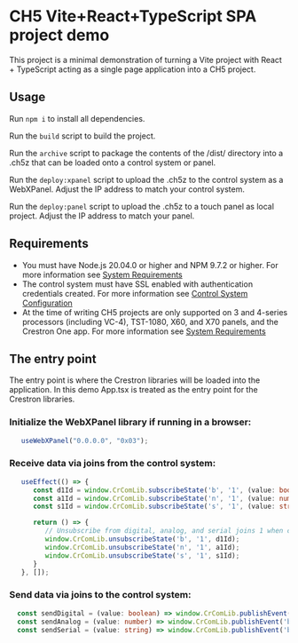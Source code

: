 # CH5 Vite+React+TypeScript SPA project demo

This project is a minimal demonstration of turning a Vite project with React + TypeScript acting as a single page application into a CH5 project.

## Usage
Run `npm i` to install all dependencies.

Run the `build` script to build the project.

Run the `archive` script to package the contents of the /dist/ directory into a .ch5z that can be loaded onto a control system or panel.

Run the `deploy:xpanel` script to upload the .ch5z to the control system as a WebXPanel. Adjust the IP address to match your control system.

Run the `deploy:panel` script to upload the .ch5z to a touch panel as local project. Adjust the IP address to match your panel.

## Requirements
 - You must have Node.js 20.04.0 or higher and NPM 9.7.2 or higher. For more information see [System Requirements](https://sdkcon78221.crestron.com/sdk/Crestron_HTML5UI/Content/Topics/QS-System-Requirements.htm)
 - The control system must have SSL enabled with authentication credentials created. For more information see [Control System Configuration](https://sdkcon78221.crestron.com/sdk/Crestron_HTML5UI/Content/Topics/Platforms/X-CS-Settings.htm)
 - At the time of writing CH5 projects are only supported on 3 and 4-series processors (including VC-4), TST-1080, X60, and X70 panels, and the Crestron One app. For more information see [System Requirements](https://sdkcon78221.crestron.com/sdk/Crestron_HTML5UI/Content/Topics/QS-System-Requirements.htm)

## The entry point

The entry point is where the Crestron libraries will be loaded into the application. In this demo App.tsx is treated as the entry point for the Crestron libraries.

### Initialize the WebXPanel library if running in a browser:
```ts
   useWebXPanel("0.0.0.0", "0x03");
```

### Receive data via joins from the control system:
```ts
   useEffect(() => {
      const d1Id = window.CrComLib.subscribeState('b', '1', (value: boolean) => setDigitalState(value));
      const a1Id = window.CrComLib.subscribeState('n', '1', (value: number) => setAnalogState(value));
      const s1Id = window.CrComLib.subscribeState('s', '1', (value: string) => setSerialState(value));

      return () => {
         // Unsubscribe from digital, analog, and serial joins 1 when component unmounts
         window.CrComLib.unsubscribeState('b', '1', d1Id);
         window.CrComLib.unsubscribeState('n', '1', a1Id);
         window.CrComLib.unsubscribeState('s', '1', s1Id);
      }
   }, []);
```

### Send data via joins to the control system:
```ts
  const sendDigital = (value: boolean) => window.CrComLib.publishEvent('b', '1', value);
  const sendAnalog = (value: number) => window.CrComLib.publishEvent('b', '1', value);
  const sendSerial = (value: string) => window.CrComLib.publishEvent('b', '1', value);
```